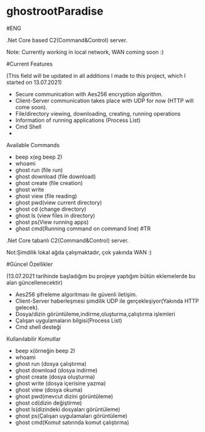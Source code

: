 # ghostrootParadise

#ENG

.Net Core based C2(Command&Control) server.

Note: Currently working in local network, WAN coming soon :)

#Current Features

(This field will be updated in all additions I made to this project, which I started on 13.07.2021)

- Secure communication with Aes256 encryption algorithm.
- Client-Server communication takes place with UDP for now (HTTP will come soon).
- File/directory viewing, downloading, creating, running operations
- Information of running applications (Process List)
- Cmd Shell
- 
Available Commands
- beep x(eg beep 2)
- whoami
- ghost run (file run)
- ghost download (file download)
- ghost create (file creation)
- ghost write
- ghost view (file reading)
- ghost pwd(view current directory)
- ghost cd (change directory)
- ghost ls (view files in directory)
- ghost ps(View running apps)
- ghost cmd(Running command on command line)
#TR

.Net Core tabanlı C2(Command&Control) server.

Not:Şimdilik lokal ağda çalışmaktadır, çok yakında WAN :)

#Güncel Özellikler

(13.07.2021 tarihinde başladığım bu projeye yaptığım bütün eklemelerde bu alan güncellenecektir)

- Aes256 şifreleme algoritması ile güvenli iletişim.
- Client-Server haberleşmesi şimdilik UDP ile gerçekleşiyor(Yakında HTTP gelecek).
- Dosya/dizin görüntüleme,indirme,oluşturma,çalıştırma işlemleri
- Çalışan uygulamaların bilgisi(Process List)
- Cmd shell desteği

Kullanılabilir Komutlar
- beep x(örneğin beep 2)
- whoami
- ghost run (dosya çalıştırma)
- ghost download (dosya indirme)
- ghost create (dosya oluşturma)
- ghost write (dosya içerisine yazma)
- ghost view (dosya okuma)
- ghost pwd(mevcut dizini görüntüleme)
- ghost cd(dizin değiştirme)
- ghost ls(dizindeki dosyaları görüntüleme)
- ghost ps(Çalışan uygulamaları görüntüleme)
- ghost cmd(Komut satırında komut çalıştırma)
